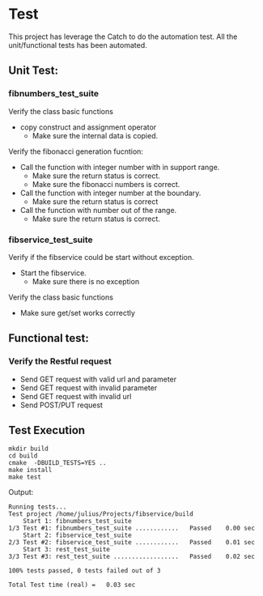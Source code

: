 # Test
This project has leverage the Catch to do the automation test. All the unit/functional tests has been automated.
## Unit Test:
### fibnumbers_test_suite
Verify the class basic functions
* copy construct and assignment operator
    * Make sure the internal data is copied.  

Verify the fibonacci generation fucntion:
* Call the function with integer number with in support range.
    * Make sure the return status is correct.
    * Make sure the fibonacci numbers is correct.
* Call the function with integer number at the boundary.
    * Make sure the return status is correct
* Call the function with number out of the range.
    * Make sure the return status is correct.

### fibservice_test_suite
Verify if the fibservice could be start without exception.
* Start the fibservice.
    * Make sure there is no exception

Verify the class basic functions
   * Make sure get/set works correctly 

## Functional test:
### Verify the Restful request
* Send GET request with valid url and parameter
* Send GET request with invalid parameter
* Send GET request with invalid url
* Send POST/PUT request

## Test Execution
```
mkdir build
cd build
cmake  -DBUILD_TESTS=YES ..
make install
make test
```
Output:
```
Running tests...
Test project /home/julius/Projects/fibservice/build
    Start 1: fibnumbers_test_suite
1/3 Test #1: fibnumbers_test_suite ............   Passed    0.00 sec
    Start 2: fibservice_test_suite
2/3 Test #2: fibservice_test_suite ............   Passed    0.01 sec
    Start 3: rest_test_suite
3/3 Test #3: rest_test_suite ..................   Passed    0.02 sec

100% tests passed, 0 tests failed out of 3

Total Test time (real) =   0.03 sec


```
